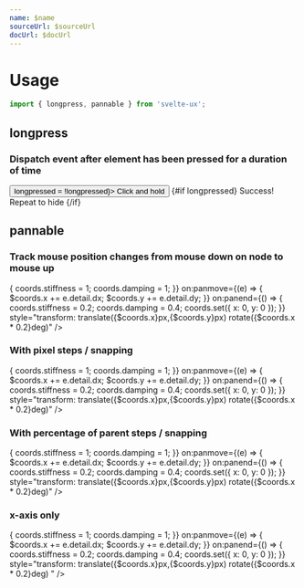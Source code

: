 ```yaml
---
name: $name
sourceUrl: $sourceUrl
docUrl: $docUrl
---
```


<script lang="ts">
  import { spring } from 'svelte/motion';

	import Preview from '$lib/components/Preview.svelte';
	import { longpress, pannable } from '$lib/actions/mouse';

  let longpressed = false;

	const coords = spring({ x: 0, y: 0 }, {
		stiffness: 0.2,
		damping: 0.4
	});

	function handlePanEnd(event) {
		coords.stiffness = 0.2;
		coords.damping = 0.4;
		coords.set({ x: 0, y: 0 });
	}

</script>

# Usage

```js
import { longpress, pannable } from 'svelte-ux';
```

## longpress

### Dispatch event after element has been pressed for a duration of time

<Preview>
  <button class="border rounded p-2 text-sm hover:bg-black/5" use:longpress={1000} on:longpress={() => longpressed = !longpressed}>
    Click and hold
  </button>
  {#if longpressed}
    <span class="text-xs text-black/50">Success!  Repeat to hide</span>
  {/if}
</Preview>

## pannable

### Track mouse position changes from mouse down on node to mouse up

<Preview>
  <div class="h-40">
    <div class="w-10 h-10 bg-red-500 rounded cursor-move"
      use:pannable
      on:panstart={() => {
        coords.stiffness = 1;
        coords.damping = 1;
      }}
      on:panmove={(e) => {
        $coords.x += e.detail.dx;
        $coords.y += e.detail.dy;
      }}
      on:panend={() => {
        coords.stiffness = 0.2;
        coords.damping = 0.4;
        coords.set({ x: 0, y: 0 });
      }}
      style="transform:
        translate({$coords.x}px,{$coords.y}px)
        rotate({$coords.x * 0.2}deg)"
    />
  </div>
</Preview>

### With pixel steps / snapping

<Preview>
  <div class="h-40">
    <div class="w-10 h-10 bg-red-500 rounded cursor-move"
      use:pannable={{ step: 25 }}
      on:panstart={() => {
        coords.stiffness = 1;
        coords.damping = 1;
      }}
      on:panmove={(e) => {
        $coords.x += e.detail.dx;
        $coords.y += e.detail.dy;
      }}
      on:panend={() => {
        coords.stiffness = 0.2;
        coords.damping = 0.4;
        coords.set({ x: 0, y: 0 });
      }}
      style="transform:
        translate({$coords.x}px,{$coords.y}px)
        rotate({$coords.x * 0.2}deg)"
    />
  </div>
</Preview>

### With percentage of parent steps / snapping

<Preview>
  <div class="h-40">
    <div class="w-10 h-10 bg-red-500 rounded cursor-move"
      use:pannable={{ stepPercent: .10 }}
      on:panstart={() => {
        coords.stiffness = 1;
        coords.damping = 1;
      }}
      on:panmove={(e) => {
        $coords.x += e.detail.dx;
        $coords.y += e.detail.dy;
      }}
      on:panend={() => {
        coords.stiffness = 0.2;
        coords.damping = 0.4;
        coords.set({ x: 0, y: 0 });
      }}
      style="transform:
        translate({$coords.x}px,{$coords.y}px)
        rotate({$coords.x * 0.2}deg)"
    />
  </div>
</Preview>

### x-axis only

<Preview>
  <div class="h-40">
    <div class="w-10 h-10 bg-red-500 rounded cursor-move"
      use:pannable={{ axis: 'x' }}
      on:panstart={() => {
        coords.stiffness = 1;
        coords.damping = 1;
      }}
      on:panmove={(e) => {
        $coords.x += e.detail.dx;
        $coords.y += e.detail.dy;
      }}
      on:panend={() => {
        coords.stiffness = 0.2;
        coords.damping = 0.4;
        coords.set({ x: 0, y: 0 });
      }}
      style="transform:
        translate({$coords.x}px,{$coords.y}px)
        rotate({$coords.x * 0.2}deg)
      "
    />
  </div>
</Preview>
